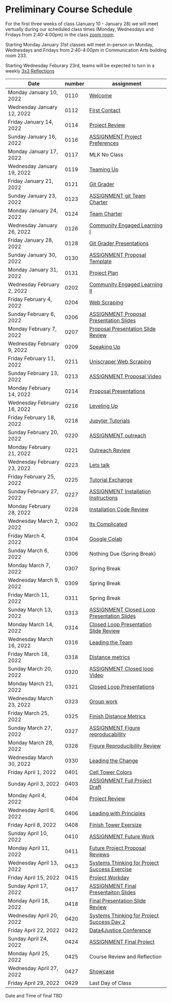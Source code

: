 # Preliminary Course Schedule
For the first three weeks of class (January 10 - January 28) we will meet vertually during our scheduled class times (Monday, Wednesdays and Fridays from 2:40-4:00pm) in the class [zoom room](https://msu.zoom.us/j/96333643100).

Starting Monday January 31st classes will meet in-person on Monday, Wednesdays and Fridays from 2:40-4:00pm in Communication Arts building room 233.

Starting Wednesday Feburary 23rd, teams will be expected to turn in a weekly [3x3 Reflections](Weekly-3x3)

| Date |  number | assignment |
|------|---------|------------|
|  Monday January 10, 2022  | 0110 |  [Welcome](0110-Welcome) |
|  Wednesday January 12, 2022  | 0112 |  [First Contact](0112-First_Contact) |
|  Friday January 14, 2022  | 0114 |  [Project Review](0114-Project_Review) |
|  Sunday January 16, 2022  | 0116 |  [ASSIGNMENT Project Preferences](0116-ASSIGNMENT_Project_Preferences) |
| Monday January 17, 2022   | 0117 | MLK No Class |
|  Wednesday January 19, 2022  | 0119 |  [Teaming Up](0119-Teaming_Up) |
|  Friday January 21, 2022  | 0121 |  [Git Grader](0121-Git_Grader) |
|  Sunday January 23, 2022  | 0123 |  [ASSIGNMENT git Team Charter](0123-ASSIGNMENT_git_Team_Charter) |
|  Monday January 24, 2022  | 0124 |  [Team Charter](0124-Team_Charter) |
|  Wednesday January 26, 2022  | 0126 |  [Community Engaged Learning I](0126-Community_Engaged_Learning_I) |
|  Friday January 28, 2022  | 0128 |  [Git Grader Presentations](0128-Git_Grader_Presentations) |
|  Sunday January 30, 2022  | 0130 |  [ASSIGNMENT Proposal Template](0130-ASSIGNMENT_Proposal_Template) |
|  Monday January 31, 2022  | 0131 |  [Project Plan](0131-Project_Plan) |
|  Wednesday February 2, 2022  | 0202 |  [Community Engaged Learning II](0202-Community_Engaged_Learning_II) |
|  Friday February 4, 2022  | 0204 |  [Web Scraping](0204-Web_Scraping) |
|  Sunday February 6, 2022  | 0206 |  [ASSIGNMENT Proposal Presentation Slides](0206-ASSIGNMENT_Proposal_Presentation_Slides) |
|  Monday February 7, 2022  | 0207 |  [Proposal Presentation Slide Review](0207-Proposal_Presentation_Slide_Review) |
|  Wednesday February 9, 2022  | 0209 |  [Speaking Up](0209-Speaking_Up) |
|  Friday February 11, 2022  | 0211 |  [Uniscraper Web Scraping](0211-Uniscraper_Web_Scraping) |
|  Sunday February 13, 2022  | 0213 |  [ASSIGNMENT Proposal Video](0213-ASSIGNMENT_Proposal_Video) |
|  Monday February 14, 2022  | 0214 |  [Proposal Presentations](0214-Proposal_Presentations) |
|  Wednesday February 16, 2022  | 0216 |  [Leveling Up](0216-Leveling_Up) |
|  Friday February 18, 2022  | 0218 |  [Jupyter Tutorials](0218-Jupyter_Tutorials) |
|  Sunday February 20, 2022  | 0220 |  [ASSIGNMENT outreach](0220-ASSIGNMENT_outreach) |
|  Monday February 21, 2022  | 0221 |  [Outreach Review](0221-Outreach_Review) |
|  Wednesday February 23, 2022  | 0223 |  [Lets talk](0223-Lets_talk) |
|  Friday February 25, 2022  | 0225 |  [Tutorial Exchange](0225-Tutorial_Exchange) |
|  Sunday February 27, 2022  | 0227 |  [ASSIGNMENT Installation Instructions](0227-ASSIGNMENT_Installation_Instructions) |
|  Monday February 28, 2022  | 0228 |  [Installation Code Review](0228-Installation_Code_Review) |
|  Wednesday March 2, 2022  | 0302 |  [Its Complicated](0302-Its_Complicated) |
|  Friday March 4, 2022  | 0304 |  [Google Colab](0304-Google_Colab) |
| Sunday March 6, 2022   | 0306 | Nothing Due (Spring Break) |
| Monday March 7, 2022   | 0307 | Spring Break |
| Wednesday March 9, 2022   | 0309 | Spring Break |
| Friday March 11, 2022   | 0311 | Spring Break |
|  Sunday March 13, 2022  | 0313 |  [ASSIGNMENT Closed Loop Presentation Slides](0313-ASSIGNMENT_Closed_Loop_Presentation_Slides) |
|  Monday March 14, 2022  | 0314 |  [Closed Loop Presentation Slide Review](0314-Closed_Loop_Presentation_Slide_Review) |
|  Wednesday March 16, 2022  | 0316 |  [Leading the Team](0316-Leading_the_Team) |
|  Friday March 18, 2022  | 0318 |  [Distance metrics](0318-Distance_metrics) |
|  Sunday March 20, 2022  | 0320 |  [ASSIGNMENT Closed loop Video](0320-ASSIGNMENT_Closed_loop_Video) |
|  Monday March 21, 2022  | 0321 |  [Closed Loop Presentations](0321-Closed_Loop_Presentations) |
|  Wednesday March 23, 2022  | 0323 |  [Group work](0323-Group_work) |
|  Friday March 25, 2022  | 0325 |  [Finish Distance Metrics](0325-Finish_Distance_Metrics) |
|  Sunday March 27, 2022  | 0327 |  [ASSIGNMENT Figure reproducability](0327-ASSIGNMENT_Figure_reproducability) |
|  Monday March 28, 2022  | 0328 |  [Figure Reproducibility Review](0328-Figure_Reproducibility_Review) |
|  Wednesday March 30, 2022  | 0330 |  [Leading the Change](0330-Leading_the_Change) |
|  Friday April 1, 2022  | 0401 |  [Cell Tower Colors](0401-Cell_Tower_Colors) |
|  Sunday April 3, 2022  | 0403 |  [ASSIGNMENT Full Project Draft](0403-ASSIGNMENT_Full_Project_Draft) |
|  Monday April 4, 2022  | 0404 |  [Project Review](0404-Project_Review) |
|  Wednesday April 6, 2022  | 0406 |  [Leading with Principles](0406-Leading_with_Principles) |
|  Friday April 8, 2022  | 0408 |  [Finish Tower Exersize](0408-Finish_Tower_Exersize) |
|  Sunday April 10, 2022  | 0410 |  [ASSIGNMENT Future Work](0410-ASSIGNMENT_Future_Work) |
|  Monday April 11, 2022  | 0411 |  [Future Project Proposal Reviews](0411-Future_Project_Proposal_Reviews) |
|  Wednesday April 13, 2022  | 0413 |  [Systems Thinking for Project Success Exercise](0413-Systems_Thinking_for_Project_Success_Exercise) |
|  Friday April 15, 2022  | 0415 |  [Project Workday](0415-Project_Workday) |
|  Sunday April 17, 2022  | 0417 |  [ASSIGNMENT Final Presentaiton Slides](0417-ASSIGNMENT_Final_Presentaiton_Slides) |
|  Monday April 18, 2022  | 0418 |  [Final Presentation Slide Review](0418-Final_Presentation_Slide_Review) |
|  Wednesday April 20, 2022  | 0420 |  [Systems Thinking for Project Success Day 2](0420-Systems_Thinking_for_Project_Success_Day_2) |
|  Friday April 22, 2022  | 0422 |  [Data4Justice Conference](0422-Data4Justice_Conference) |
|  Sunday April 24, 2022  | 0424 |  [ASSIGNMENT Final Project](0424-ASSIGNMENT_Final_Project) |
| Monday April 25, 2022   | 0425 | Course Review and Reflection |
|  Wednesday April 27, 2022  | 0427 |  [Showcase](0427-Showcase) |
| Friday April 29, 2022   | 0429 | Last Day of Class |

Date and Time of final TBD
